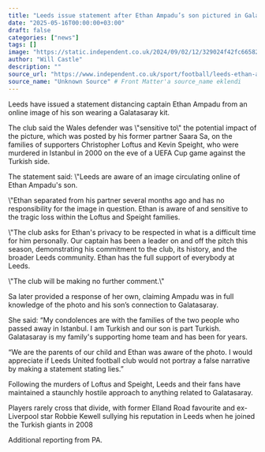 ```yaml
---
title: "Leeds issue statement after Ethan Ampadu’s son pictured in Galatasaray shirt"
date: "2025-05-16T00:00:00+03:00"
draft: false
categories: ["news"]
tags: []
image: "https://static.independent.co.uk/2024/09/02/12/329024f42fc66582acf974380334a0caY29udGVudHNlYXJjaGFwaSwxNzI1MzU1ODk4-2.76894305.jpg?width=1200"
author: "Will Castle"
description: ""
source_url: "https://www.independent.co.uk/sport/football/leeds-ethan-ampadu-son-picture-galatasaray-b2752491.html"
source_name: "Unknown Source" # Front Matter'a source_name eklendi
---
```

Leeds have issued a statement distancing captain Ethan Ampadu from an online image of his son wearing a Galatasaray kit.

The club said the Wales defender was \\"sensitive to\\" the potential impact of the picture, which was posted by his former partner Saara Sa, on the families of supporters Christopher Loftus and Kevin Speight, who were murdered in Istanbul in 2000 on the eve of a UEFA Cup game against the Turkish side.

The statement said: \\"Leeds are aware of an image circulating online of Ethan Ampadu's son.

\\"Ethan separated from his partner several months ago and has no responsibility for the image in question. Ethan is aware of and sensitive to the tragic loss within the Loftus and Speight families.

\\"The club asks for Ethan's privacy to be respected in what is a difficult time for him personally. Our captain has been a leader on and off the pitch this season, demonstrating his commitment to the club, its history, and the broader Leeds community. Ethan has the full support of everybody at Leeds.

\\"The club will be making no further comment.\\"

Sa later provided a response of her own, claiming Ampadu was in full knowledge of the photo and his son’s connection to Galatasaray.

She said: “My condolences are with the families of the two people who passed away in Istanbul. I am Turkish and our son is part Turkish. Galatasaray is my family's supporting home team and has been for years.

“We are the parents of our child and Ethan was aware of the photo. I would appreciate if Leeds United football club would not portray a false narrative by making a statement stating lies.”

Following the murders of Loftus and Speight, Leeds and their fans have maintained a staunchly hostile approach to anything related to Galatasaray.

Players rarely cross that divide, with former Elland Road favourite and ex-Liverpool star Robbie Kewell sullying his reputation in Leeds when he joined the Turkish giants in 2008

Additional reporting from PA.